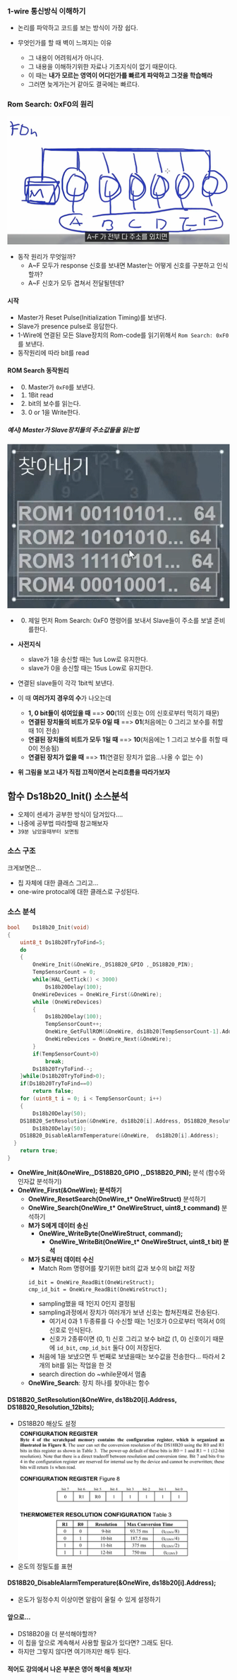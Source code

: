 ### 1-wire 통신방식 이해하기

- 논리를 파악하고 코드를 보는 방식이 가장 쉽다.
- 무엇인가를 할 때 벽이 느껴지는 이유

  - 그 내용이 어려워서가 아니다.
  - 그 내용을 이해하기위한 자료나 기초지식이 없기 때문이다.
  - 이 때는 **내가 모르는 영역이 어디인가를 빠르게 파악하고 그것을 학습해라**
  - 그러면 늦게가는거 같아도 결국에는 빠르다.

### Rom Search: 0xF0의 원리

![alt text](image.png)

- 동작 원리가 무엇일까?
  - A~F 모두가 response 신호를 보내면 Master는 어떻게 신호를 구분하고 인식할까?
  - A~F 신호가 모두 겹쳐서 전달될텐데?

#### 시작

- Master가 Reset Pulse(Initialization Timing)를 보낸다.
- Slave가 presence pulse로 응답한다.
- 1-Wire에 연결된 모든 Slave장치의 Rom-code를 읽기위해서 `Rom Search: 0xF0`를 보낸다.
- 동작원리에 따라 bit를 read

#### ROM Search 동작원리

- 0. Master가 `0xF0`를 보낸다.
- 1. 1Bit read
- 2. bit의 보수를 읽는다.
- 3. 0 or 1을 Write한다.

##### 예시) Master가 Slave장치들의 주소값들을 읽는법

![alt text](image-1.png)

- 0. 제일 먼저 Rom Search: 0xF0 명령어를 보내서 Slave들이 주소를 보낼 준비를한다.
- **사전지식**
  - slave가 1을 송신할 때는 1us Low로 유지한다.
  - slave가 0을 송신할 때는 15us Low로 유지한다.
- 연결된 slave들이 각각 1bit씩 보낸다.
- 이 때 **여러가지 경우의 수**가 나오는데

  - **1, 0 bit들이 섞여있을 때** ==> **00**(1의 신호는 0의 신호로부터 먹히기 때문)
  - **연결된 장치들의 비트가 모두 0일 때** ==> **01**(처음에는 0 그리고 보수를 취할 때 1이 전송)
  - **연결된 장치들의 비트가 모두 1일 때** ==> **10**(처음에는 1 그리고 보수를 취할 때 0이 전송됨)
  - **연결된 장치가 없을 때** ==> **11**(연결된 장치가 없음...나올 수 없는 수)

- **위 그림을 보고 내가 직접 끄적이면서 논리흐름을 따라가보자**

## 함수 **Ds18b20_Init()** 소스분석

- 오제이 센세가 공부한 방식이 담겨있다....
- 나중에 공부법 따라할때 참고해보자
- `39분 남았을때부터 보면됨`

### 소스 구조

크게보면은...

- 칩 자체에 대한 클래스 그리고...
- one-wire protocal에 대한 클래스로 구성된다.

### 소스 분석

```c
bool	Ds18b20_Init(void)
{
	uint8_t	Ds18b20TryToFind=5;
	do
	{
		OneWire_Init(&OneWire,_DS18B20_GPIO ,_DS18B20_PIN);
		TempSensorCount = 0;
		while(HAL_GetTick() < 3000)
			Ds18b20Delay(100);
		OneWireDevices = OneWire_First(&OneWire);
		while (OneWireDevices)
		{
			Ds18b20Delay(100);
			TempSensorCount++;
			OneWire_GetFullROM(&OneWire, ds18b20[TempSensorCount-1].Address);
			OneWireDevices = OneWire_Next(&OneWire);
		}
		if(TempSensorCount>0)
			break;
		Ds18b20TryToFind--;
	}while(Ds18b20TryToFind>0);
	if(Ds18b20TryToFind==0)
		return false;
	for (uint8_t i = 0; i < TempSensorCount; i++)
	{
		Ds18b20Delay(50);
    DS18B20_SetResolution(&OneWire, ds18b20[i].Address, DS18B20_Resolution_12bits);
		Ds18b20Delay(50);
    DS18B20_DisableAlarmTemperature(&OneWire,  ds18b20[i].Address);
  }
	return true;
}
```

- **OneWire_Init(&OneWire,\_DS18B20_GPIO ,\_DS18B20_PIN);** 분석 (함수와 인자값 분석하기)
- **OneWire_First(&OneWire); 분석하기**
  - **OneWire_ResetSearch(OneWire_t\* OneWireStruct)** 분석하기
  - **OneWire_Search(OneWire_t\* OneWireStruct, uint8_t command)** 분석하기
  - **M가 S에게 데이터 송신**
    - **OneWire_WriteByte(OneWireStruct, command);**
      - **OneWire_WriteBit(OneWire_t\* OneWireStruct, uint8_t bit) 분석**
  - **M가 S로부터 데이터 수신**
    - Match Rom 명령어를 찾기위한 bit의 값과 보수의 bit값 저장
    ```
    id_bit = OneWire_ReadBit(OneWireStruct);
    cmp_id_bit = OneWire_ReadBit(OneWireStruct);
    ```
    - sampling했을 때 1인지 0인지 결정됨
    - sampling과정에서 장치가 여러개가 보낸 신호는 합쳐진채로 전송된다.
      - 여기서 0과 1 두종류를 다 수신할 때는 1신호가 0으로부터 먹혀서 0의 신호로 인식된다.
      - 신호가 2종류이면 (0, 1) 신호 그리고 보수 bit값 (1, 0) 신호이기 때문에 `id_bit`, `cmp_id_bit` 둘다 0이 저장된다.
    - 처음에 1을 보냈으면 두 번째로 보냈을때는 보수값을 전송한다... 따라서 2개의 bit를 읽는 작업을 한 것
    - search direction do ~while문에서 멈춤
  - **OneWire_Search**: 장치 하나를 찾아내는 함수

#### DS18B20_SetResolution(&OneWire, ds18b20[i].Address, DS18B20_Resolution_12bits);

- DS18B20 해상도 설정
  ![alt text](image-2.png)
- 온도의 정밀도를 표현

#### DS18B20_DisableAlarmTemperature(&OneWire, ds18b20[i].Address);

- 온도가 일정수치 이상이면 알람이 울릴 수 있게 설정하기

#### 앞으로...

- DS18B20을 더 분석해야할까?
- 이 칩을 앞으로 계속해서 사용할 필요가 있다면? 그래도 된다.
- 하지만 그렇지 않다면 여기까지만 해두 된다.

#### 적어도 강의에서 나온 부분은 영어 해석을 해보자!
